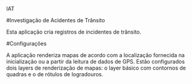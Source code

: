 IAT

#Investigação de Acidentes de Trânsito

Esta aplicação cria registros de incidentes de trânsito. 



#Configurações

A aplicação renderiza mapas de acordo com a localização fornecida na inicialização ou a partir da leitura de dados de GPS.
Estão configurados dois layers de renderização de mapas: o layer básico com contornos de quadras e o de rótulos de logradouros.  

